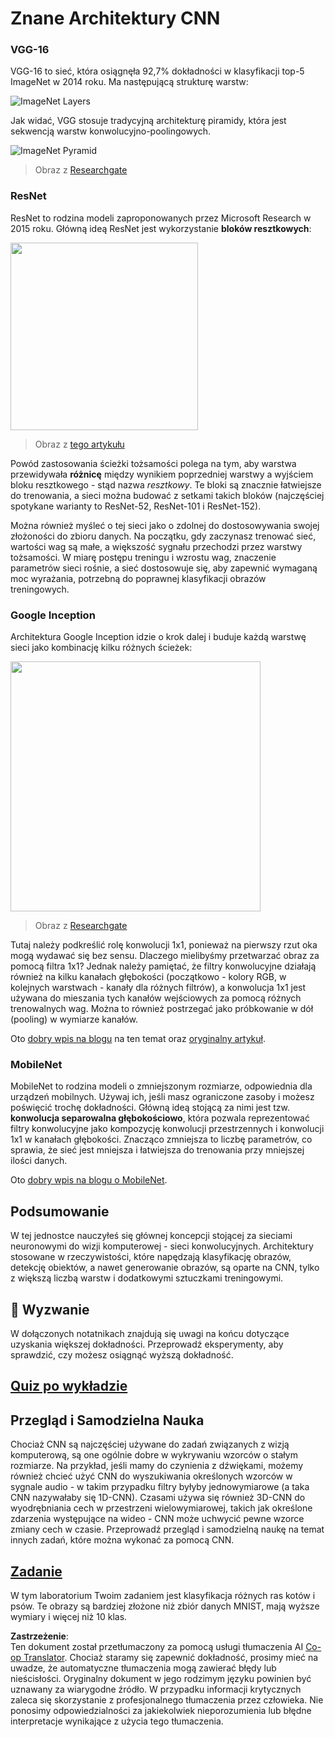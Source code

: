 <!--
CO_OP_TRANSLATOR_METADATA:
{
  "original_hash": "2f7b97b375358cb51a1e098df306bf73",
  "translation_date": "2025-08-24T10:30:25+00:00",
  "source_file": "lessons/4-ComputerVision/07-ConvNets/CNN_Architectures.md",
  "language_code": "pl"
}
-->
# Znane Architektury CNN

### VGG-16

VGG-16 to sieć, która osiągnęła 92,7% dokładności w klasyfikacji top-5 ImageNet w 2014 roku. Ma następującą strukturę warstw:

![ImageNet Layers](../../../../../lessons/4-ComputerVision/07-ConvNets/images/vgg-16-arch1.jpg)

Jak widać, VGG stosuje tradycyjną architekturę piramidy, która jest sekwencją warstw konwolucyjno-poolingowych.

![ImageNet Pyramid](../../../../../lessons/4-ComputerVision/07-ConvNets/images/vgg-16-arch.jpg)

> Obraz z [Researchgate](https://www.researchgate.net/figure/Vgg16-model-structure-To-get-the-VGG-NIN-model-we-replace-the-2-nd-4-th-6-th-7-th_fig2_335194493)

### ResNet

ResNet to rodzina modeli zaproponowanych przez Microsoft Research w 2015 roku. Główną ideą ResNet jest wykorzystanie **bloków resztkowych**:

<img src="images/resnet-block.png" width="300"/>

> Obraz z [tego artykułu](https://arxiv.org/pdf/1512.03385.pdf)

Powód zastosowania ścieżki tożsamości polega na tym, aby warstwa przewidywała **różnicę** między wynikiem poprzedniej warstwy a wyjściem bloku resztkowego - stąd nazwa *resztkowy*. Te bloki są znacznie łatwiejsze do trenowania, a sieci można budować z setkami takich bloków (najczęściej spotykane warianty to ResNet-52, ResNet-101 i ResNet-152).

Można również myśleć o tej sieci jako o zdolnej do dostosowywania swojej złożoności do zbioru danych. Na początku, gdy zaczynasz trenować sieć, wartości wag są małe, a większość sygnału przechodzi przez warstwy tożsamości. W miarę postępu treningu i wzrostu wag, znaczenie parametrów sieci rośnie, a sieć dostosowuje się, aby zapewnić wymaganą moc wyrażania, potrzebną do poprawnej klasyfikacji obrazów treningowych.

### Google Inception

Architektura Google Inception idzie o krok dalej i buduje każdą warstwę sieci jako kombinację kilku różnych ścieżek:

<img src="images/inception.png" width="400"/>

> Obraz z [Researchgate](https://www.researchgate.net/figure/Inception-module-with-dimension-reductions-left-and-schema-for-Inception-ResNet-v1_fig2_355547454)

Tutaj należy podkreślić rolę konwolucji 1x1, ponieważ na pierwszy rzut oka mogą wydawać się bez sensu. Dlaczego mielibyśmy przetwarzać obraz za pomocą filtra 1x1? Jednak należy pamiętać, że filtry konwolucyjne działają również na kilku kanałach głębokości (początkowo - kolory RGB, w kolejnych warstwach - kanały dla różnych filtrów), a konwolucja 1x1 jest używana do mieszania tych kanałów wejściowych za pomocą różnych trenowalnych wag. Można to również postrzegać jako próbkowanie w dół (pooling) w wymiarze kanałów.

Oto [dobry wpis na blogu](https://medium.com/analytics-vidhya/talented-mr-1x1-comprehensive-look-at-1x1-convolution-in-deep-learning-f6b355825578) na ten temat oraz [oryginalny artykuł](https://arxiv.org/pdf/1312.4400.pdf).

### MobileNet

MobileNet to rodzina modeli o zmniejszonym rozmiarze, odpowiednia dla urządzeń mobilnych. Używaj ich, jeśli masz ograniczone zasoby i możesz poświęcić trochę dokładności. Główną ideą stojącą za nimi jest tzw. **konwolucja separowalna głębokościowo**, która pozwala reprezentować filtry konwolucyjne jako kompozycję konwolucji przestrzennych i konwolucji 1x1 w kanałach głębokości. Znacząco zmniejsza to liczbę parametrów, co sprawia, że sieć jest mniejsza i łatwiejsza do trenowania przy mniejszej ilości danych.

Oto [dobry wpis na blogu o MobileNet](https://medium.com/analytics-vidhya/image-classification-with-mobilenet-cc6fbb2cd470).

## Podsumowanie

W tej jednostce nauczyłeś się głównej koncepcji stojącej za sieciami neuronowymi do wizji komputerowej - sieci konwolucyjnych. Architektury stosowane w rzeczywistości, które napędzają klasyfikację obrazów, detekcję obiektów, a nawet generowanie obrazów, są oparte na CNN, tylko z większą liczbą warstw i dodatkowymi sztuczkami treningowymi.

## 🚀 Wyzwanie

W dołączonych notatnikach znajdują się uwagi na końcu dotyczące uzyskania większej dokładności. Przeprowadź eksperymenty, aby sprawdzić, czy możesz osiągnąć wyższą dokładność.

## [Quiz po wykładzie](https://red-field-0a6ddfd03.1.azurestaticapps.net/quiz/207)

## Przegląd i Samodzielna Nauka

Chociaż CNN są najczęściej używane do zadań związanych z wizją komputerową, są one ogólnie dobre w wykrywaniu wzorców o stałym rozmiarze. Na przykład, jeśli mamy do czynienia z dźwiękami, możemy również chcieć użyć CNN do wyszukiwania określonych wzorców w sygnale audio - w takim przypadku filtry byłyby jednowymiarowe (a taka CNN nazywałaby się 1D-CNN). Czasami używa się również 3D-CNN do wyodrębniania cech w przestrzeni wielowymiarowej, takich jak określone zdarzenia występujące na wideo - CNN może uchwycić pewne wzorce zmiany cech w czasie. Przeprowadź przegląd i samodzielną naukę na temat innych zadań, które można wykonać za pomocą CNN.

## [Zadanie](lab/README.md)

W tym laboratorium Twoim zadaniem jest klasyfikacja różnych ras kotów i psów. Te obrazy są bardziej złożone niż zbiór danych MNIST, mają wyższe wymiary i więcej niż 10 klas.

**Zastrzeżenie**:  
Ten dokument został przetłumaczony za pomocą usługi tłumaczenia AI [Co-op Translator](https://github.com/Azure/co-op-translator). Chociaż staramy się zapewnić dokładność, prosimy mieć na uwadze, że automatyczne tłumaczenia mogą zawierać błędy lub nieścisłości. Oryginalny dokument w jego rodzimym języku powinien być uznawany za wiarygodne źródło. W przypadku informacji krytycznych zaleca się skorzystanie z profesjonalnego tłumaczenia przez człowieka. Nie ponosimy odpowiedzialności za jakiekolwiek nieporozumienia lub błędne interpretacje wynikające z użycia tego tłumaczenia.